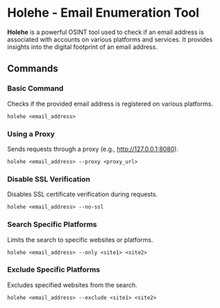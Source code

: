# Holehe - Email Enumeration Tool

**Holehe** is a powerful OSINT tool used to check if an email address is associated with accounts on various platforms and services. It provides insights into the digital footprint of an email address.

## Commands

### Basic Command
Checks if the provided email address is registered on various platforms.

```
holehe <email_address>
```

### Using a Proxy
Sends requests through a proxy (e.g., http://127.0.0.1:8080).

```
holehe <email_address> --proxy <proxy_url>
```

### Disable SSL Verification
Disables SSL certificate verification during requests.

```
holehe <email_address> --no-ssl
```

### Search Specific Platforms
Limits the search to specific websites or platforms.

```
holehe <email_address> --only <site1> <site2>
```

### Exclude Specific Platforms
Excludes specified websites from the search.

```
holehe <email_address> --exclude <site1> <site2>
```